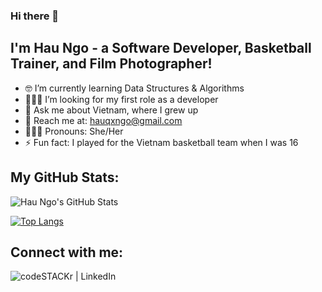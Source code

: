 ### Hi there 👋

## I'm Hau Ngo - a Software Developer, Basketball Trainer, and Film Photographer!

- 🤓 I’m currently learning Data Structures & Algorithms
- 👩🏻‍💻 I’m looking for my first role as a developer
- 💬 Ask me about Vietnam, where I grew up 
- 📩 Reach me at: hauqxngo@gmail.com
- 👩🏻‍💼 Pronouns: She/Her
- ⚡ Fun fact: I played for the Vietnam basketball team when I was 16

## My GitHub Stats:

 <img align="center" alt="Hau Ngo's GitHub Stats" src="https://github-readme-stats-lake-five.vercel.app/api?username=hauqxngo&show_icons=true&hide_border=true&count_private=true&theme=dracula" />
 
 [![Top Langs](https://github-readme-stats.vercel.app/api/top-langs/?username=hauqxngo&layout=compact&text_color=daf7dc&bg_color=151515)](https://github.com/devSouvik/github-readme-stats)


## Connect with me:

[<img align="left" alt="codeSTACKr | LinkedIn" src="https://img.icons8.com/doodle/36/000000/linkedin--v2.png">][linkedin]

[linkedin]: https://www.linkedin.com/in/hauqxngo/
